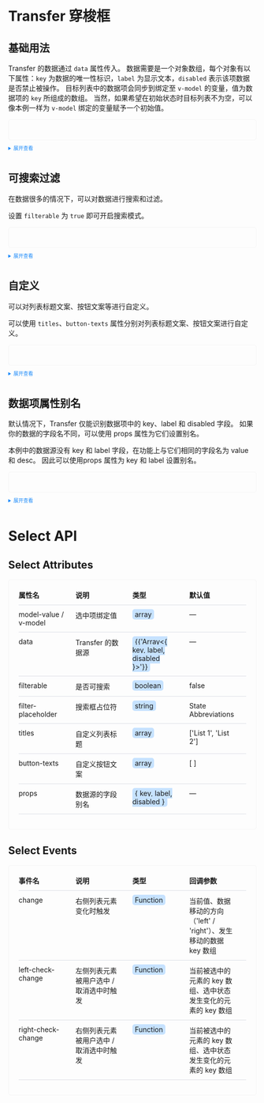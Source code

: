 <style>
    .containerx{
        width:100%;
    }
    .row{
        width:100%;
        display: flex !important;
        margin-bottom:10px;
        border-bottom: 1px solid #dcdfe6;
        padding-bottom:10px;
    }
    .col{
        width:25%;
        font-size:14px;
        margin-right:20px;
    }
    .example_transfer{
        border: 1px solid #f5f5f5;
        border-radius: 5px;
        padding: 20px;
    }
  
    details > summary:first-of-type {
        font-size: 10px;
        padding: 8px 0;
        cursor: pointer;
        color: #1989fa;
    }
    .code{
        padding:2px 5px;
        background-color: #c6e2ff;
        border-radius: 5px;
    }
</style>

<script lang="ts" setup>
import { ref } from 'vue'

interface Option {
  key: number
  label: string
  disabled: boolean
}

const generateData = () => {
  const data: Option[] = []
  for (let i = 1; i <= 15; i++) {
    data.push({
      key: i,
      label: `Option ${i}`,
      disabled: i % 4 === 0,
    })
  }
  return data
}

const data = ref<Option[]>(generateData())
const value = ref([])

interface Option1 {
  value: number
  desc: string
  disabled: boolean
}

const generateData1 = () => {
  const data: Option1[] = []
  for (let i = 1; i <= 15; i++) {
    data.push({
      value: i,
      desc: `Option ${i}`,
      disabled: i % 4 === 0,
    })
  }
  return data
}
const props = {
    key: 'value',
    label: 'desc',
}
const data1 = ref<Option[]>(generateData1())
const value1 = ref([])
</script>

# Transfer 穿梭框

## 基础用法

Transfer 的数据通过 `data` 属性传入。 数据需要是一个对象数组，每个对象有以下属性：`key` 为数据的唯一性标识，`label` 为显示文本，`disabled` 表示该项数据是否禁止被操作。 目标列表中的数据项会同步到绑定至 `v-model` 的变量，值为数据项的 `key` 所组成的数组。 当然，如果希望在初始状态时目标列表不为空，可以像本例一样为 `v-model` 绑定的变量赋予一个初始值。

<div class="example_transfer">
    <ke-transfer v-model="value" :data="data" />
</div>

<details>
<summary>展开查看</summary>

```vue
<template>
    <ke-transfer v-model="value" :data="data" />
</template>

<script lang="ts" setup>
import { ref } from 'vue'

interface Option {
  key: number
  label: string
  disabled: boolean
}

const generateData = () => {
  const data: Option[] = []
  for (let i = 1; i <= 15; i++) {
    data.push({
      key: i,
      label: `Option ${i}`,
      disabled: i % 4 === 0,
    })
  }
  return data
}

const data = ref<Option[]>(generateData())
const value = ref([])
</script>
```

</details>

## 可搜索过滤

在数据很多的情况下，可以对数据进行搜索和过滤。

设置 `filterable` 为 `true` 即可开启搜索模式。

<div class="example_transfer">
    <ke-transfer
        v-model="value"
        filterable
        filter-placeholder="State Abbreviations"
        :data="data"
    />
</div>

<details>
<summary>展开查看</summary>

```vue
<template>
    <ke-transfer
        v-model="value"
        filterable
        filter-placeholder="State Abbreviations"
        :data="data"
    />
</template>

<script lang="ts" setup>
import { ref } from 'vue'

interface Option {
  key: number
  label: string
  disabled: boolean
}

const generateData = () => {
  const data: Option[] = []
  for (let i = 1; i <= 15; i++) {
    data.push({
      key: i,
      label: `Option ${i}`,
      disabled: i % 4 === 0,
    })
  }
  return data
}

const data = ref<Option[]>(generateData())
const value = ref([])
</script>

```

</details>

## 自定义

可以对列表标题文案、按钮文案等进行自定义。

可以使用 `titles`、`button-texts` 属性分别对列表标题文案、按钮文案进行自定义。

<div class="example_transfer">
    <ke-transfer
        v-model="value"
        filterable
        :titles="['Source', 'Target']"
        :button-texts="['left', 'right']"
        :data="data"
    />
</div>

<details>
<summary>展开查看</summary>

```vue
<template>
    <ke-transfer
        v-model="value"
        filterable
        :titles="['Source', 'Target']"
        :button-texts="['To left', 'To right']"
        :data="data"
    />
</template>

<script lang="ts" setup>
import { ref } from 'vue'

interface Option {
  key: number
  label: string
  disabled: boolean
}

const generateData = () => {
  const data: Option[] = []
  for (let i = 1; i <= 15; i++) {
    data.push({
      key: i,
      label: `Option ${i}`,
      disabled: i % 4 === 0,
    })
  }
  return data
}

const data = ref<Option[]>(generateData())
const value = ref([])
</script>

```

</details>

## 数据项属性别名

默认情况下，Transfer 仅能识别数据项中的 key、label 和 disabled 字段。 如果你的数据的字段名不同，可以使用 props 属性为它们设置别名。

本例中的数据源没有 key 和 label 字段，在功能上与它们相同的字段名为 value 和 desc。 因此可以使用props 属性为 key 和 label 设置别名。

<div class="example_transfer">
    <ke-transfer
        v-model="value1"
        :props="props"
        :data="data1"
    />
</div>

<details>
<summary>展开查看</summary>

```vue
<template>
    <ke-transfer
        v-model="value1"
        :props="props"
        :data="data1"
    />
</template>

<script lang="ts" setup>
import { ref } from 'vue'

interface Option {
  value: number
  desc: string
  disabled: boolean
}

const generateData = () => {
  const data: Option[] = []
  for (let i = 1; i <= 15; i++) {
    data.push({
      value: i,
      desc: `Option ${i}`,
      disabled: i % 4 === 0,
    })
  }
  return data
}
const props = {
    key: 'value',
    label: 'desc',
}
const data = ref<Option[]>(generateData())
const value = ref([])
</script>

```

</details>

# Select API

## Select Attributes

<div class="example_transfer">
    <div class="containerx">
        <div class="row">
            <div class="col"><b>属性名</b></div>
            <div class="col"><b>说明</b></div>
            <div class="col"><b>类型</b></div>
            <div class="col"><b>默认值</b></div>
        </div>
        <div class="row">
            <div class="col">model-value / v-model</div>
            <div class="col">选中项绑定值</div>
            <div class="col"><span class="code">array</span></div>
            <div class="col"> — </div>
        </div>
        <div class="row">
            <div class="col">data</div>
            <div class="col">Transfer 的数据源</div>
            <div class="col"><span class="code">{{'Array<{ key, label, disabled }>'}}</span></div>
            <div class="col"> — </div>
        </div>
        <div class="row">
            <div class="col">filterable</div>
            <div class="col">是否可搜索</div>
            <div class="col"><span class="code">boolean</span></div>
            <div class="col"> false </div>
        </div>
        <div class="row">
            <div class="col">filter-placeholder </div>
            <div class="col">搜索框占位符</div>
            <div class="col"><span class="code">string</span></div>
            <div class="col">State Abbreviations</div>
        </div>
        <div class="row">
            <div class="col">titles</div>
            <div class="col">自定义列表标题</div>
            <div class="col"><span class="code">array</span></div>
            <div class="col"> ['List 1', 'List 2'] </div>
        </div>
        <div class="row">
            <div class="col">button-texts</div>
            <div class="col">自定义按钮文案</div>
            <div class="col"><span class="code">array</span></div>
            <div class="col"> [ ] </div>
        </div>
        <div class="row">
            <div class="col">props</div>
            <div class="col">数据源的字段别名</div>
            <div class="col"><span class="code">{ key, label, disabled }</span></div>
            <div class="col"> — </div>
        </div>
    </div>
</div>

## Select Events

<div class="example_transfer">
    <div class="containerx">
        <div class="row">
            <div class="col"><b>事件名</b></div>
            <div class="col"><b>说明</b></div>
            <div class="col"><b>类型</b></div>
            <div class="col"><b>回调参数</b></div>
        </div>
        <div class="row">
            <div class="col">change</div>
            <div class="col">右侧列表元素变化时触发</div>
            <div class="col"><span class="code">Function</span></div>
            <div class="col">当前值、数据移动的方向（'left' / 'right'）、发生移动的数据 key 数组</div>
        </div>
        <div class="row">
            <div class="col">left-check-change</div>
            <div class="col">左侧列表元素被用户选中 / 取消选中时触发</div>
            <div class="col"><span class="code">Function</span></div>
            <div class="col">当前被选中的元素的 key 数组、选中状态发生变化的元素的 key 数组</div>
        </div>
        <div class="row">
            <div class="col">right-check-change</div>
            <div class="col">右侧列表元素被用户选中 / 取消选中时触发</div>
            <div class="col"><span class="code">Function</span></div>
            <div class="col">当前被选中的元素的 key 数组、选中状态发生变化的元素的 key 数组</div>
        </div>
    </div>
</div>
